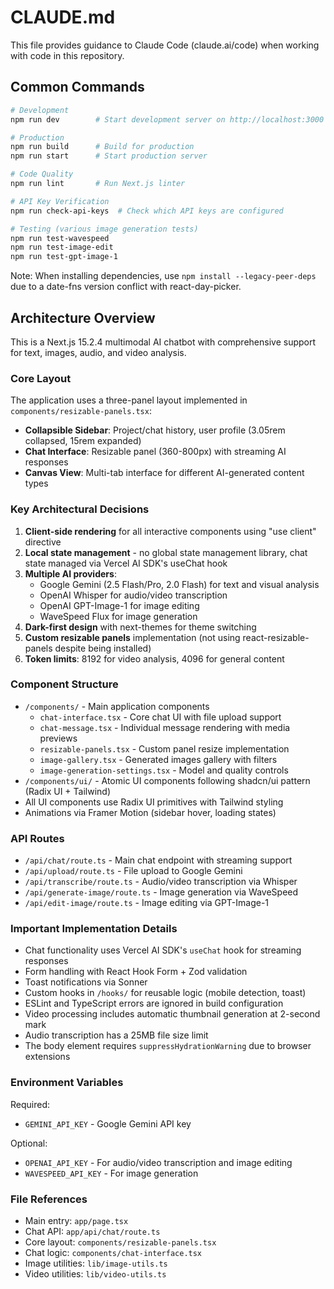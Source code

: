 # CLAUDE.md

This file provides guidance to Claude Code (claude.ai/code) when working with code in this repository.

## Common Commands

```bash
# Development
npm run dev        # Start development server on http://localhost:3000

# Production
npm run build      # Build for production
npm run start      # Start production server

# Code Quality
npm run lint       # Run Next.js linter

# API Key Verification
npm run check-api-keys  # Check which API keys are configured

# Testing (various image generation tests)
npm run test-wavespeed
npm run test-image-edit
npm run test-gpt-image-1
```

Note: When installing dependencies, use `npm install --legacy-peer-deps` due to a date-fns version conflict with react-day-picker.

## Architecture Overview

This is a Next.js 15.2.4 multimodal AI chatbot with comprehensive support for text, images, audio, and video analysis.

### Core Layout

The application uses a three-panel layout implemented in `components/resizable-panels.tsx`:

- **Collapsible Sidebar**: Project/chat history, user profile (3.05rem collapsed, 15rem expanded)
- **Chat Interface**: Resizable panel (360-800px) with streaming AI responses
- **Canvas View**: Multi-tab interface for different AI-generated content types

### Key Architectural Decisions

1. **Client-side rendering** for all interactive components using "use client" directive
2. **Local state management** - no global state management library, chat state managed via Vercel AI SDK's useChat hook
3. **Multiple AI providers**:
   - Google Gemini (2.5 Flash/Pro, 2.0 Flash) for text and visual analysis
   - OpenAI Whisper for audio/video transcription
   - OpenAI GPT-Image-1 for image editing
   - WaveSpeed Flux for image generation
4. **Dark-first design** with next-themes for theme switching
5. **Custom resizable panels** implementation (not using react-resizable-panels despite being installed)
6. **Token limits**: 8192 for video analysis, 4096 for general content

### Component Structure

- `/components/` - Main application components
  - `chat-interface.tsx` - Core chat UI with file upload support
  - `chat-message.tsx` - Individual message rendering with media previews
  - `resizable-panels.tsx` - Custom panel resize implementation
  - `image-gallery.tsx` - Generated images gallery with filters
  - `image-generation-settings.tsx` - Model and quality controls
- `/components/ui/` - Atomic UI components following shadcn/ui pattern (Radix UI + Tailwind)
- All UI components use Radix UI primitives with Tailwind styling
- Animations via Framer Motion (sidebar hover, loading states)

### API Routes

- `/api/chat/route.ts` - Main chat endpoint with streaming support
- `/api/upload/route.ts` - File upload to Google Gemini
- `/api/transcribe/route.ts` - Audio/video transcription via Whisper
- `/api/generate-image/route.ts` - Image generation via WaveSpeed
- `/api/edit-image/route.ts` - Image editing via GPT-Image-1

### Important Implementation Details

- Chat functionality uses Vercel AI SDK's `useChat` hook for streaming responses
- Form handling with React Hook Form + Zod validation
- Toast notifications via Sonner
- Custom hooks in `/hooks/` for reusable logic (mobile detection, toast)
- ESLint and TypeScript errors are ignored in build configuration
- Video processing includes automatic thumbnail generation at 2-second mark
- Audio transcription has a 25MB file size limit
- The body element requires `suppressHydrationWarning` due to browser extensions

### Environment Variables

Required:
- `GEMINI_API_KEY` - Google Gemini API key

Optional:
- `OPENAI_API_KEY` - For audio/video transcription and image editing
- `WAVESPEED_API_KEY` - For image generation

### File References

- Main entry: `app/page.tsx`
- Chat API: `app/api/chat/route.ts`
- Core layout: `components/resizable-panels.tsx`
- Chat logic: `components/chat-interface.tsx`
- Image utilities: `lib/image-utils.ts`
- Video utilities: `lib/video-utils.ts`